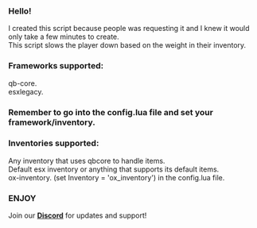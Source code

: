 ### Hello!
I created this script because people was requesting it and I knew it would only take a few minutes to create.<br>
This script slows the player down based on the weight in their inventory.<br>

### Frameworks supported: 
qb-core.<br>
esxlegacy.<br>

### Remember to go into the config.lua file and set your framework/inventory.

### Inventories supported:
Any inventory that uses qbcore to handle items.<br>
Default esx inventory or anything that supports its default items.<br>
ox-inventory. (set Inventory = 'ox_inventory') in the config.lua file.<br>

### ENJOY

Join our [**Discord**](https://discord.gg/eHh6ChAMwD) for updates and support!
